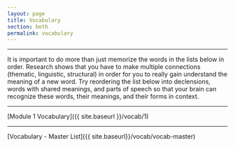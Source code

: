 ```yaml
---
layout: page
title: Vocabulary
section: both
permalink: vocabulary
---
```


***

It is important to do more than just memorize the words in the lists below in order. Research shows that you have to make multiple connections (thematic, linguistic, structural) in order for you to really gain understand the meaning of a new word. Try reordering the list below into declensions, words with shared meanings, and parts of speech so that your brain can recognize these words, their meanings, and their forms in context.

***

[Module 1 Vocabulary]({{ site.baseurl }}/vocab/1)

***

[Vocabulary - Master List]({{ site.baseurl}}/vocab/vocab-master)
